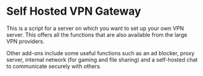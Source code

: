 # Self Hosted VPN Gateway

This is a script for a server on which you want to set up your own VPN server. This offers all the functions that are also available from the large VPN providers.

Other add-ons include some useful functions such as an ad blocker, proxy server, internal network (for gaming and file sharing) and a self-hosted chat to communicate securely with others.
